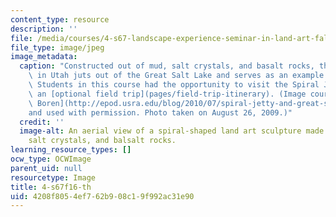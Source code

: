 ```yaml
---
content_type: resource
description: ''
file: /media/courses/4-s67-landscape-experience-seminar-in-land-art-fall-2016/4208f8054ef762b908c19f992ac31e90_4-s67f16-th.jpg
file_type: image/jpeg
image_metadata:
  caption: "Constructed out of mud, salt crystals, and basalt rocks, the Spiral Jetty\
    \ in Utah juts out of the Great Salt Lake and serves as an example of land art.\
    \ Students in this course had the opportunity to visit the Spiral Jetty during\
    \ an [optional field trip](pages/field-trip-itinerary). (Image courtesy of [Ray\
    \ Boren](http://epod.usra.edu/blog/2010/07/spiral-jetty-and-great-salt-lake.html)\_\
    and used with permission. Photo taken on August 26, 2009.)"
  credit: ''
  image-alt: An aerial view of a spiral-shaped land art sculpture made out of mud,
    salt crystals, and balsalt rocks.
learning_resource_types: []
ocw_type: OCWImage
parent_uid: null
resourcetype: Image
title: 4-s67f16-th
uid: 4208f805-4ef7-62b9-08c1-9f992ac31e90
---
```

